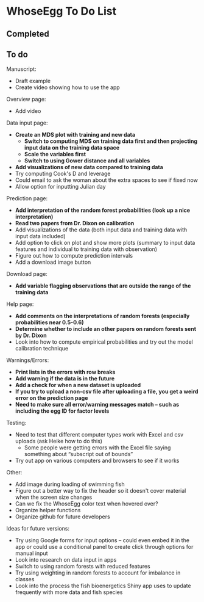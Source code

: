 
# WhoseEgg To Do List

## Completed

## To do

Manuscript:

- Draft example
- Create video showing how to use the app

Overview page:

- Add video

Data input page:

- **Create an MDS plot with training and new data**
  - **Switch to computing MDS on training data first and then projecting input data on the training data space**
  - **Scale the variables first**
  - **Switch to using Gower distance and all variables**
- **Add visualizations of new data compared to training data**
- Try computing Cook's D and leverage
- Could email to ask the woman about the extra spaces to see if fixed now
- Allow option for inputting Julian day

Prediction page:

- **Add interpretation of the random forest probabilities (look up a nice interpretation)**
- **Read two papers from Dr. Dixon on calibration**
- Add visualizations of the data (both input data and training data with input data included)
- Add option to click on plot and show more plots (summary to input data features and individual to training data with observation)
- Figure out how to compute prediction intervals
- Add a download image button

Download page:

- **Add variable flagging observations that are outside the range of the training data**

Help page:

- **Add comments on the interpretations of random forests (especially probabilities near 0.5-0.6)**
- **Determine whether to include an other papers on random forests sent by Dr. Dixon**
- Look into how to compute empirical probabilities and try out the model calibration technique

Warnings/Errors:

- **Print lists in the errors with row breaks**
- **Add warning if the data is in the future**
- **Add a check for when a new dataset is uploaded**
- **If you try to upload a non-csv file after uploading a file, you get a weird error on the prediction page**
- **Need to make sure all error/warning messages match – such as including the egg ID for factor levels**

Testing:
  
- Need to test that different computer types work with Excel and csv uploads (ask Heike how to do this)
    - Some people were getting errors with the Excel file saying something about “subscript out of bounds”
- Try out app on various computers and browsers to see if it works

Other:
  
- Add image during loading of swimming fish
- Figure out a better way to fix the header so it doesn't cover material when the screen size changes
- Can we fix the WhoseEgg color text when hovered over?
- Organize helper functions
- Organize github for future developers

Ideas for future versions: 

- Try using Google forms for input options – could even embed it in the app or could use a conditional panel to create click through options for manual input
- Look into research on data input in apps
- Switch to using random forests with reduced features
- Try using weighting in random forests to account for imbalance in classes
- Look into the process the fish bioenergetics Shiny app uses to update frequently with more data and fish species